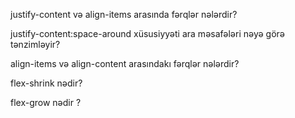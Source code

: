justify-content və align-items arasında fərqlər nələrdir?

justify-content:space-around xüsusiyyəti ara məsafələri nəyə görə tənzimləyir?

align-items və align-content arasındakı fərqlər nələrdir?

flex-shrink nədir?

flex-grow nədir ?
